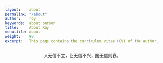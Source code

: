 ```yaml
---
layout:    about
permalink: "/about"
author:    roy
keywords:  about person
title:     About Roy
menutitle: About
weight:    90
excerpt:   This page contains the curriculum vitae (CV) of the author.
--- 
```

<script async defer src="https://buttons.github.io/buttons.js"></script>

<p style="text-align:center">
人无信不立，业无信不兴，国无信则衰。
</p>
